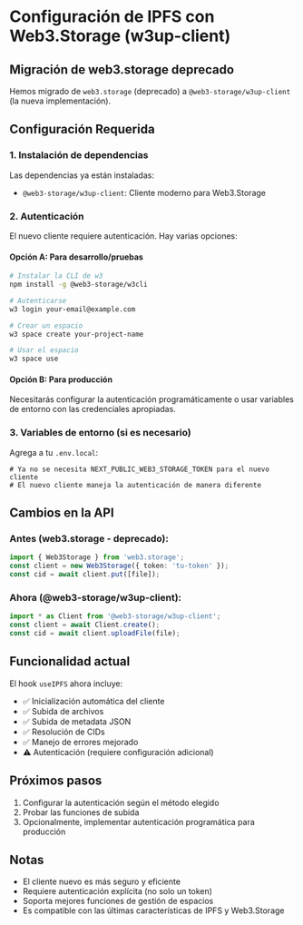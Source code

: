 # Configuración de IPFS con Web3.Storage (w3up-client)

## Migración de web3.storage deprecado

Hemos migrado de `web3.storage` (deprecado) a `@web3-storage/w3up-client` (la nueva implementación).

## Configuración Requerida

### 1. Instalación de dependencias

Las dependencias ya están instaladas:
- `@web3-storage/w3up-client`: Cliente moderno para Web3.Storage

### 2. Autenticación

El nuevo cliente requiere autenticación. Hay varias opciones:

#### Opción A: Para desarrollo/pruebas
```bash
# Instalar la CLI de w3
npm install -g @web3-storage/w3cli

# Autenticarse
w3 login your-email@example.com

# Crear un espacio
w3 space create your-project-name

# Usar el espacio
w3 space use
```

#### Opción B: Para producción
Necesitarás configurar la autenticación programáticamente o usar variables de entorno con las credenciales apropiadas.

### 3. Variables de entorno (si es necesario)

Agrega a tu `.env.local`:
```
# Ya no se necesita NEXT_PUBLIC_WEB3_STORAGE_TOKEN para el nuevo cliente
# El nuevo cliente maneja la autenticación de manera diferente
```

## Cambios en la API

### Antes (web3.storage - deprecado):
```typescript
import { Web3Storage } from 'web3.storage';
const client = new Web3Storage({ token: 'tu-token' });
const cid = await client.put([file]);
```

### Ahora (@web3-storage/w3up-client):
```typescript
import * as Client from '@web3-storage/w3up-client';
const client = await Client.create();
const cid = await client.uploadFile(file);
```

## Funcionalidad actual

El hook `useIPFS` ahora incluye:

- ✅ Inicialización automática del cliente
- ✅ Subida de archivos
- ✅ Subida de metadata JSON
- ✅ Resolución de CIDs
- ✅ Manejo de errores mejorado
- ⚠️ Autenticación (requiere configuración adicional)

## Próximos pasos

1. Configurar la autenticación según el método elegido
2. Probar las funciones de subida
3. Opcionalmente, implementar autenticación programática para producción

## Notas

- El cliente nuevo es más seguro y eficiente
- Requiere autenticación explícita (no solo un token)
- Soporta mejores funciones de gestión de espacios
- Es compatible con las últimas características de IPFS y Web3.Storage
